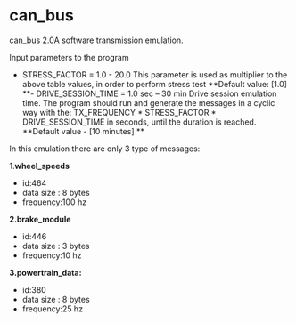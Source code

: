 # can_bus
can_bus 2.0A software transmission emulation.

Input parameters to the program
- STRESS_FACTOR = 1.0 - 20.0
This parameter is used as multiplier to the above table values, in order to perform stress test
**Default value: [1.0]
**- DRIVE_SESSION_TIME = 1.0 sec – 30 min
Drive session emulation time. The program should run and generate the messages in a cyclic way with the:
TX_FREQUENCY * STRESS_FACTOR * DRIVE_SESSION_TIME in seconds, until the duration is reached.
**Default value - [10 minutes]
**

In this emulation there are only 3 type of messages:

1.**wheel_speeds**
- id:464
- data size : 8 bytes
- frequency:100 hz

**2.brake_module**
- id:446
- data size : 3 bytes
- frequency:10 hz

**3.powertrain_data:**
- id:380
- data size : 8 bytes
- frequency:25 hz






